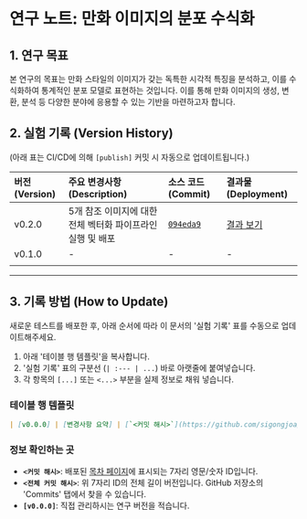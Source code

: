 # 연구 노트: 만화 이미지의 분포 수식화

## 1. 연구 목표

본 연구의 목표는 만화 스타일의 이미지가 갖는 독특한 시각적 특징을 분석하고, 이를 수식화하여 통계적인 분포 모델로 표현하는 것입니다. 이를 통해 만화 이미지의 생성, 변환, 분석 등 다양한 분야에 응용할 수 있는 기반을 마련하고자 합니다.

## 2. 실험 기록 (Version History)

(아래 표는 CI/CD에 의해 `[publish]` 커밋 시 자동으로 업데이트됩니다.)

| 버전 (Version) | 주요 변경사항 (Description) | 소스 코드 (Commit) | 결과물 (Deployment) |
| :--- | :--- | :--- | :--- |
| v0.2.0 | 5개 참조 이미지에 대한 전체 벡터화 파이프라인 실행 및 배포 | [`094eda9`](https://github.com/sigongjoa/TALOS_Studio/commit/094eda9) | [결과 보기](https://sigongjoa.github.io/TALOS_Studio/094eda9/) |
| v0.1.0 | - | - | - |
| | | | |

---

## 3. 기록 방법 (How to Update)

새로운 테스트를 배포한 후, 아래 순서에 따라 이 문서의 '실험 기록' 표를 수동으로 업데이트해주세요.

1.  아래 '테이블 행 템플릿'을 복사합니다.
2.  '실험 기록' 표의 구분선 (`| :--- | ...`) 바로 아랫줄에 붙여넣습니다.
3.  각 항목의 `[...]` 또는 `<...>` 부분을 실제 정보로 채워 넣습니다.

### 테이블 행 템플릿

```markdown
| [v0.0.0] | [변경사항 요약] | [`<커밋 해시>`](https://github.com/sigongjoa/TALOS_Studio/commit/<전체 커밋 해시>) | [결과 보기](https://sigongjoa.github.io/TALOS_Studio/<커밋 해시>/) |
```

### 정보 확인하는 곳

*   **`<커밋 해시>`**: 배포된 [목차 페이지](https://sigongjoa.github.io/TALOS_Studio/)에 표시되는 7자리 영문/숫자 ID입니다.
*   **`<전체 커밋 해시>`**: 위 7자리 ID의 전체 길이 버전입니다. GitHub 저장소의 'Commits' 탭에서 찾을 수 있습니다.
*   **`[v0.0.0]`**: 직접 관리하시는 연구 버전을 적습니다.